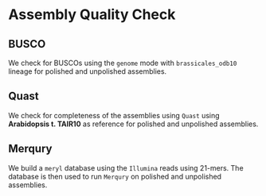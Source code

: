 # Assembly Quality Check

## BUSCO
We check for BUSCOs using the `genome` mode with `brassicales_odb10` lineage
for polished and unpolished assemblies.

## Quast
We check for completeness of the assemblies using `Quast` using 
**Arabidopsis t. TAIR10** as reference for polished and unpolished assemblies.

## Merqury
We build a `meryl` database using the `Illumina` reads using 21-mers. The
database is then used to run `Merqury` on polished and unpolished assemblies.